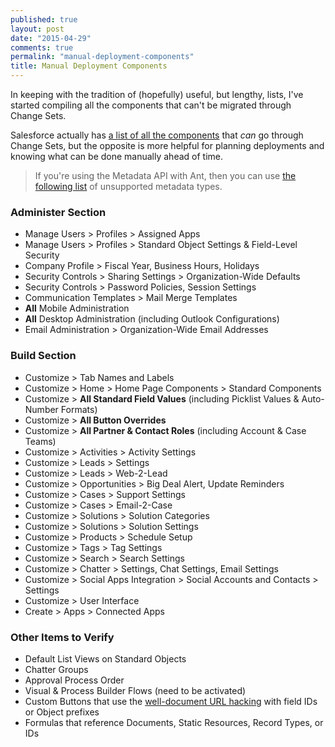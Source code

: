 ```yaml
---
published: true
layout: post
date: "2015-04-29"
comments: true
permalink: "manual-deployment-components"
title: Manual Deployment Components
---
```


In keeping with the tradition of (hopefully) useful, but lengthy, lists, I've started compiling all the components that can't be migrated through Change Sets. 

Salesforce actually has <a href="https://www.salesforce.com/us/developer/docs/api_meta/Content/meta_unsupported_types.htm" target="_blank">a list of all the components</a> that _can_ go through Change Sets, but the opposite is more helpful for planning deployments and knowing what can be done manually ahead of time. 

> If you're using the Metadata API with Ant, then you can use <a href="https://www.salesforce.com/us/developer/docs/api_meta/Content/meta_unsupported_types.htm" target="_blank">the following list</a> of unsupported metadata types.

### Administer Section
* Manage Users > Profiles > Assigned Apps
* Manage Users > Profiles > Standard Object Settings & Field-Level Security
* Company Profile > Fiscal Year, Business Hours, Holidays
* Security Controls > Sharing Settings > Organization-Wide Defaults
* Security Controls > Password Policies, Session Settings
* Communication Templates > Mail Merge Templates
* **All** Mobile Administration
* **All** Desktop Administration (including Outlook Configurations)
* Email Administration > Organization-Wide Email Addresses

### Build Section
* Customize > Tab Names and Labels
* Customize > Home > Home Page Components > Standard Components
* Customize > **All Standard Field Values** (including Picklist Values & Auto-Number Formats)
* Customize > **All Button Overrides**
* Customize > **All Partner & Contact Roles** (including Account & Case Teams)
* Customize > Activities > Activity Settings
* Customize > Leads > Settings
* Customize > Leads > Web-2-Lead
* Customize > Opportunities > Big Deal Alert, Update Reminders
* Customize > Cases > Support Settings
* Customize > Cases > Email-2-Case
* Customize > Solutions > Solution Categories
* Customize > Solutions > Solution Settings
* Customize > Products > Schedule Setup
* Customize > Tags > Tag Settings
* Customize > Search > Search Settings
* Customize > Chatter > Settings, Chat Settings, Email Settings
* Customize > Social Apps Integration > Social Accounts and Contacts > Settings
* Customize > User Interface
* Create > Apps > Connected Apps

### Other Items to Verify
* Default List Views on Standard Objects
* Chatter Groups
* Approval Process Order
* Visual & Process Builder Flows (need to be activated)
* Custom Buttons that use the <a href="http://raydehler.com/cloud/clod/salesforce-url-hacking-to-prepopulate-fields-on-a-standard-page-layout.html" target="_blank">well-document URL hacking</a> with field IDs or Object prefixes
* Formulas that reference Documents, Static Resources, Record Types, or IDs